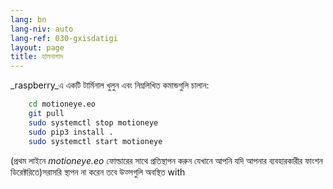 ```yaml
---
lang: bn
lang-niv: auto
lang-ref: 030-gxisdatigi
layout: page
title: হালনাগাদ
---
```


 _raspberry_এ একটি টার্মিনাল খুলুন এবং নিম্নলিখিত কমান্ডগুলি চালান: 

```bash
    cd motioneye.eo
    git pull
    sudo systemctl stop motioneye
    sudo pip3 install .
    sudo systemctl start motioneye
```
(প্রথম লাইনে _motioneye.eo_ ফোল্ডারের সাথে প্রতিস্থাপন করুন যেখানে আপনি যদি আপনার ব্যবহারকারীর ফাংশন ডিরেক্টরিতে)সরাসরি স্থাপন না করেন তবে উত্সগুলি অবস্থিত with
